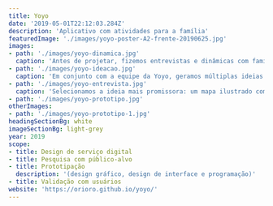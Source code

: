 ```yaml
---
title: Yoyo
date: '2019-05-01T22:12:03.284Z'
description: 'Aplicativo com atividades para a família'
featuredImage: './images/yoyo-poster-A2-frente-20190625.jpg'
images:
- path: './images/yoyo-dinamica.jpg'
  caption: 'Antes de projetar, fizemos entrevistas e dinâmicas com famílias e crianças para saber como elas utilizavam a Yoyo e que tipo de brincadeiras as interessavam'
- path: './images/yoyo-ideacao.jpg'
  caption: 'Em conjunto com a equipe da Yoyo, geramos múltiplas ideias de como poderia ser uma versão digital da Yoyo que mantivesse a sua essência: levar conteúdo cultural de uma maneira divertida para crianças'
- path: './images/yoyo-entrevista.jpg'
  caption: 'Selecionamos a ideia mais promissora: um mapa ilustrado com atividades para descobrir com uma câmera de celular'
- path: './images/yoyo-prototipo.jpg'
otherImages:
- path: './images/yoyo-prototipo-1.jpg'
headingSectionBg: white
imageSectionBg: light-grey
year: 2019
scope:
- title: Design de serviço digital
- title: Pesquisa com público-alvo
- title: Prototipação
  description: '(design gráfico, design de interface e programação)'
- title: Validação com usuários
website: 'https://orioro.github.io/yoyo/'
---
```

